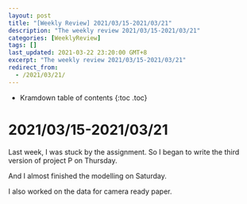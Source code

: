 ```yaml
---
layout: post
title: "[Weekly Review] 2021/03/15-2021/03/21"
description: "The weekly review 2021/03/15-2021/03/21"
categories: [WeeklyReview]
tags: []
last_updated: 2021-03-22 23:20:00 GMT+8
excerpt: "The weekly review 2021/03/15-2021/03/21"
redirect_from:
  - /2021/03/21/
---
```


* Kramdown table of contents
{:toc .toc}
# 2021/03/15-2021/03/21

Last week, I was stuck by the assignment. So I began to write the third version of project P on Thursday.

And I almost finished the modelling on Saturday. 

I also worked on the data for camera ready paper.